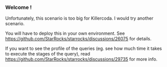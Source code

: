 
<br>

### Welcome !

Unfortunately, this scenario is too big for Killercoda.  I would try another scenario.

You will have to deploy this in your own environment.  See https://github.com/StarRocks/starrocks/discussions/26075 for details.

If you want to see the profile of the queries (eg. see how much time it takes to execute the stages of the query), read https://github.com/StarRocks/starrocks/discussions/29735 for more info. 
